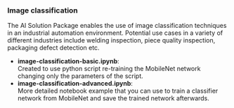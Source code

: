 <!--- Copyright 2021 Siemens AG -->
<!--- SPDX-License-Identifier: MIT -->

### Image classification

The AI Solution Package enables the use of image classification techniques in an industrial automation environment. Potential use cases in a variety of different industries include welding inspection, piece quality inspection, packaging defect detection etc.

- **image-classification-basic.ipynb**:  
Created to use python script re-training the MobileNet network changing only the parameters of the script.
- **image-classification-advanced.ipynb**:  
More detailed notebook example that you can use to train a classifier network from MobileNet and save the trained network afterwards.
 